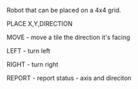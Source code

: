 Robot that can be placed on a 4x4 grid.  

PLACE X,Y,DIRECTION  

MOVE - move a tile the direction it's facing

LEFT - turn left

RIGHT - turn right

REPORT - report status - axis and direciton


